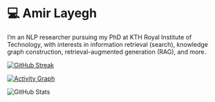 # 💻 Amir Layegh

I’m an NLP researcher pursuing my PhD at KTH Royal Institute of Technology, with interests in information retrieval (search), knowledge graph construction, retrieval-augmented generation (RAG), and more.

[![GitHub Streak](https://streak-stats.demolab.com/?user=AmirLayegh&theme=dark&hide_border=true&cache_seconds=1800)](https://github.com/AmirLayegh)

[![Activity Graph](https://github-readme-activity-graph.vercel.app/graph?username=AmirLayegh&theme=react-dark&hide_border=true&cache_seconds=1800)](https://github.com/AmirLayegh)

![GitHub Stats](https://github-readme-stats.vercel.app/api?username=AmirLayegh&show_icons=true&theme=minimal&hide_border=true&bg_color=0D1117&count_private=true&include_all_commits=true&cache_seconds=1800)


